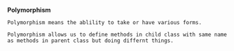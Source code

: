 **Polymorphism**

    Polymorphism means the ablility to take or have various forms.

    Polymorphism allows us to define methods in child class with same name as methods in parent class but doing differnt things.